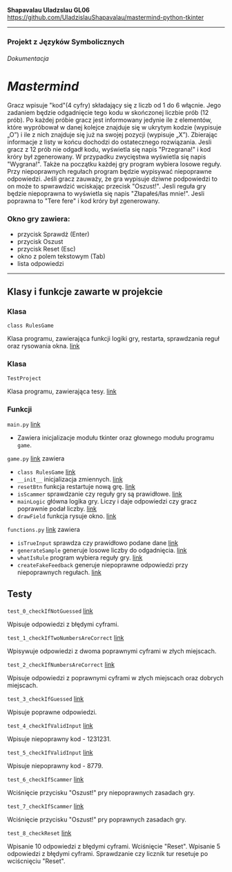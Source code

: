 **Shapavalau Uladzslau GL06**
https://github.com/UladzislauShapavalau/mastermind-python-tkinter

---
### Projekt z Języków Symbolicznych

###### Dokumentacja

# _Mastermind_
Gracz wpisuje "kod"(4 cyfry) składający się z liczb od 1 do 6 włącnie. Jego zadaniem będzie odgadnięcie tego kodu w skończonej liczbie prób (12 prób). Po każdej próbie gracz jest informowany jedynie ile z elementów, które wypróbował w danej kolejce znajduje się w ukrytym kodzie (wypisuje „O”) i ile z nich znajduje się już na swojej pozycji (wypisuje „X”). Zbierając informacje z listy w końcu dochodzi do ostatecznego rozwiązania. Jesli gracz z 12 prób nie odgadł kodu, wyświetla się napis "Przegrana!" i kod króry był zgenerowany. W przypadku zwycięstwa wyświetla się napis "Wygrana!". Także na początku każdej gry program wybiera losowe reguły. Przy niepoprawnych regułach program będzie wypisywać niepoprawne odpowiedzi. Jeśli gracz zauważy, że gra wypisuje dziwne podpowiedzi to on może to spwrawdzić wciskając przecisk "Oszust!". Jesli reguła gry będzie niepoprawna to wyświetla się napis "Złapałeś/łas mnie!". Jesli poprawna to "Tere fere" i kod króry był zgenerowany.

### Okno gry  zawiera:
- przycisk Sprawdż (Enter)
- przycisk Oszust
- przycisk Reset (Esc)
- okno z polem tekstowym (Tab)
- lista odpowiedzi

---

Klasy i funkcje zawarte w projekcie
---
### Klasa 
```
class RulesGame
```
Klasa programu, zawierająca funkcji logiki gry, restarta, sprawdzania reguł oraz rysowania okna.
[link](https://github.com/UladzislauShapavalau/mastermind-python-tkinter/blob/642f94584504ab2207eee4bf8f3404c3ed656404/game.py#L5)
### Klasa
```
TestProject
```
Klasa programu, zawierająca tesy. [link](https://github.com/UladzislauShapavalau/mastermind-python-tkinter/blob/642f94584504ab2207eee4bf8f3404c3ed656404/test.py#L7)

### Funkcji
`main.py` 
[link](https://github.com/UladzislauShapavalau/mastermind-python-tkinter/blob/main/main.py)

- Zawiera inicjalizacje modułu tkinter oraz głownego modułu programu `game`. 


`game.py` 
[link](https://github.com/UladzislauShapavalau/mastermind-python-tkinter/blob/main/game.py)
zawiera
- `class RulesGame` [link](https://github.com/UladzislauShapavalau/mastermind-python-tkinter/blob/642f94584504ab2207eee4bf8f3404c3ed656404/game.py#L5)
- `__init__` inicjalizacja zmiennych. [link](https://github.com/UladzislauShapavalau/mastermind-python-tkinter/blob/8fc13622fe200e0a978b6a9360331b24f391898d/game.py#L7)
- `resetBtn` funkcja restartuje nową grę. [link](https://github.com/UladzislauShapavalau/mastermind-python-tkinter/blob/8fc13622fe200e0a978b6a9360331b24f391898d/game.py#L23)
- `isScammer` sprawdzanie czy reguły gry są prawidłowe. [link](https://github.com/UladzislauShapavalau/mastermind-python-tkinter/blob/8fc13622fe200e0a978b6a9360331b24f391898d/game.py#L34)
- `mainLogic` główna logika gry. Liczy i daje odpowiedzi czy gracz poprawnie podał liczby. [link](https://github.com/UladzislauShapavalau/mastermind-python-tkinter/blob/8fc13622fe200e0a978b6a9360331b24f391898d/game.py#L45)
- `drawField` funkcja rysuje okno. [link](https://github.com/UladzislauShapavalau/mastermind-python-tkinter/blob/8fc13622fe200e0a978b6a9360331b24f391898d/game.py#L81)

`functions.py` [link](https://github.com/UladzislauShapavalau/mastermind-python-tkinter/blob/642f94584504ab2207eee4bf8f3404c3ed656404/functions.py) zawiera 
- `isTrueInput` sprawdza czy prawidłowo podane dane [link](https://github.com/UladzislauShapavalau/mastermind-python-tkinter/blob/642f94584504ab2207eee4bf8f3404c3ed656404/functions.py#L5)
- `generateSample` generuje losowe liczby do odgadnięcia. [link](https://github.com/UladzislauShapavalau/mastermind-python-tkinter/blob/642f94584504ab2207eee4bf8f3404c3ed656404/functions.py#L21)
- `whatIsRule` program wybiera reguły gry. [link](https://github.com/UladzislauShapavalau/mastermind-python-tkinter/blob/642f94584504ab2207eee4bf8f3404c3ed656404/functions.py#L25)
- `createFakeFeedback` generuje niepoprawne odpowiedzi przy niepoprawnych regułach. [link](https://github.com/UladzislauShapavalau/mastermind-python-tkinter/blob/642f94584504ab2207eee4bf8f3404c3ed656404/functions.py#L29)

Testy
---
```test_0_checkIfNotGuessed``` 
[link](https://github.com/UladzislauShapavalau/mastermind-python-tkinter/blob/642f94584504ab2207eee4bf8f3404c3ed656404/test.py#L12)


Wpisuje odpowiedzi z błędymi cyframi.

```test_1_checkIfTwoNumbersAreCorrect``` 
[link](https://github.com/UladzislauShapavalau/mastermind-python-tkinter/blob/642f94584504ab2207eee4bf8f3404c3ed656404/test.py#L25)

Wpisywuje odpowiedzi z dwoma poprawnymi cyframi w złych miejscach.

```test_2_checkIfNumbersAreCorrect```
[link](https://github.com/UladzislauShapavalau/mastermind-python-tkinter/blob/642f94584504ab2207eee4bf8f3404c3ed656404/test.py#L38)

Wpisuje odpowiedzi z poprawnymi cyframi w złych miejscach oraz dobrych miejscach.

```test_3_checkIfGuessed```
[link](https://github.com/UladzislauShapavalau/mastermind-python-tkinter/blob/642f94584504ab2207eee4bf8f3404c3ed656404/test.py#L53)

Wpisuje poprawne odpowiedzi.

```test_4_checkIfValidInput``` 
[link](https://github.com/UladzislauShapavalau/mastermind-python-tkinter/blob/642f94584504ab2207eee4bf8f3404c3ed656404/test.py#L66)

Wpisuje niepoprawny kod - 1231231.

```test_5_checkIfValidInput``` 
[link](https://github.com/UladzislauShapavalau/mastermind-python-tkinter/blob/642f94584504ab2207eee4bf8f3404c3ed656404/test.py#L74)

Wpisuje niepoprawny kod - 8779.

```test_6_checkIfScammer``` 
[link](https://github.com/UladzislauShapavalau/mastermind-python-tkinter/blob/642f94584504ab2207eee4bf8f3404c3ed656404/test.py#L83)

Wciśnięcie przycisku "Oszust!" pry niepoprawnych zasadach gry.

```test_7_checkIfScammer```
[link](https://github.com/UladzislauShapavalau/mastermind-python-tkinter/blob/642f94584504ab2207eee4bf8f3404c3ed656404/test.py#L94)

Wciśnięcie przycisku "Oszust!" pry poprawnych zasadach gry.

```test_8_checkReset``` 
[link](https://github.com/UladzislauShapavalau/mastermind-python-tkinter/blob/642f94584504ab2207eee4bf8f3404c3ed656404/test.py#L105)

Wpisanie 10 odpowiedzi z błędymi cyframi. Wciśnięcie "Reset". Wpisanie 5 odpowiedzi z błędymi cyframi. Sprawdzanie czy licznik tur resetuje po wciścnięciu "Reset".
